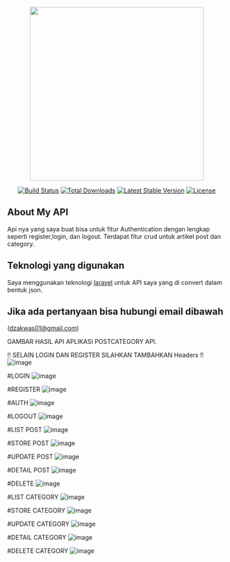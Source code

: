 <p align="center"><a href="https://laravel.com" target="_blank"><img src="https://raw.githubusercontent.com/laravel/art/master/logo-lockup/5%20SVG/2%20CMYK/1%20Full%20Color/laravel-logolockup-cmyk-red.svg" width="400"></a></p>

<p align="center">
<a href="https://travis-ci.org/laravel/framework"><img src="https://travis-ci.org/laravel/framework.svg" alt="Build Status"></a>
<a href="https://packagist.org/packages/laravel/framework"><img src="https://img.shields.io/packagist/dt/laravel/framework" alt="Total Downloads"></a>
<a href="https://packagist.org/packages/laravel/framework"><img src="https://img.shields.io/packagist/v/laravel/framework" alt="Latest Stable Version"></a>
<a href="https://packagist.org/packages/laravel/framework"><img src="https://img.shields.io/packagist/l/laravel/framework" alt="License"></a>
</p>

## About My API

Api nya yang saya buat bisa untuk fitur Authentication dengan lengkap seperti register,login, dan logout.
Terdapat fitur crud untuk artikel post dan category.


## Teknologi yang digunakan

Saya menggunakan teknologi [laravel](https://laravel.com) untuk API saya yang di convert dalam bentuk json.

## Jika ada pertanyaan bisa hubungi email dibawah

(dzakwas01@gmail.com)

GAMBAR HASIL API APLIKASI POSTCATEGORY API.

!! SELAIN LOGIN DAN REGISTER SILAHKAN TAMBAHKAN Headers !!
![image](https://github.com/user-attachments/assets/d63a76f7-cd27-48f8-a521-cc492a8ca067)


#LOGIN
![image](https://github.com/user-attachments/assets/542539fc-74a9-4786-a500-2bec3f94c5f0)

#REGISTER
![image](https://github.com/user-attachments/assets/6e42f861-2ffc-4b92-b904-0243eab3da4b)

#AUTH
![image](https://github.com/user-attachments/assets/c387f988-4766-4827-a4d7-a993e5e1a560)

#LOGOUT
![image](https://github.com/user-attachments/assets/45309071-8d8e-4c16-b0c3-ea28f8b5ec33)


#LIST POST
![image](https://github.com/user-attachments/assets/c12a5e6f-4217-47b9-aede-d1cf8d7d2d02)

#STORE POST
![image](https://github.com/user-attachments/assets/9e9e76f6-f77a-470c-9d09-c7f205a52860)

#UPDATE POST
![image](https://github.com/user-attachments/assets/30cecce4-f952-404e-868e-83283c617fc7)

#DETAIL POST
![image](https://github.com/user-attachments/assets/4d9244a4-60f5-429f-9e29-0eeec78534b3)

#DELETE
![image](https://github.com/user-attachments/assets/5fffca32-ebdb-48e2-bfe4-e575093909b9)



#LIST CATEGORY
![image](https://github.com/user-attachments/assets/1d8e31ed-41e4-473f-95ec-a41ad52b2de5)

#STORE CATEGORY
![image](https://github.com/user-attachments/assets/7b3e8a16-f7b6-45b1-a814-2a770f76dfdb)

#UPDATE CATEGORY
![image](https://github.com/user-attachments/assets/062eeed5-3862-494e-a8a7-35744083ebc5)

#DETAIL CATEGORY
![image](https://github.com/user-attachments/assets/f71a14b1-b543-46b9-b109-d7a12439cd00)

#DELETE CATEGORY
![image](https://github.com/user-attachments/assets/a614a5c9-f569-4041-ba54-a31384cc62e3)






